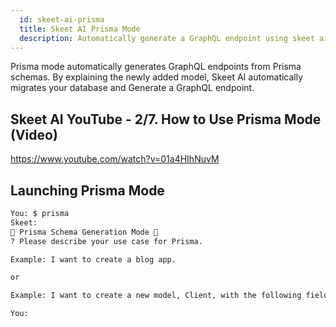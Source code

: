```yaml
---
  id: skeet-ai-prisma
  title: Skeet AI Prisma Mode
  description: Automatically generate a GraphQL endpoint using skeet ai prisma mode.
---
```


Prisma mode automatically generates GraphQL endpoints from Prisma schemas.
By explaining the newly added model,
Skeet AI automatically migrates your database and
Generate a GraphQL endpoint.

## Skeet AI YouTube - 2/7. How to Use Prisma Mode (Video)

https://www.youtube.com/watch?v=01a4HIhNuvM

## Launching Prisma Mode

```bash
You: $ prisma
Skeet:
🤖 Prisma Schema Generation Mode 🤖
? Please describe your use case for Prisma.

Example: I want to create a blog app.

or

Example: I want to create a new model, Client, with the following fields: id, name, email, password, creation date, update date.

You:
```
